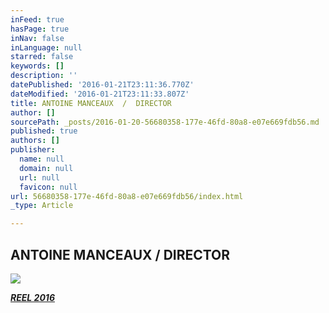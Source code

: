 ```yaml
---
inFeed: true
hasPage: true
inNav: false
inLanguage: null
starred: false
keywords: []
description: ''
datePublished: '2016-01-21T23:11:36.770Z'
dateModified: '2016-01-21T23:11:33.807Z'
title: ANTOINE MANCEAUX  /  DIRECTOR
author: []
sourcePath: _posts/2016-01-20-56680358-177e-46fd-80a8-e07e669fdb56.md
published: true
authors: []
publisher:
  name: null
  domain: null
  url: null
  favicon: null
url: 56680358-177e-46fd-80a8-e07e669fdb56/index.html
_type: Article

---
```

## ANTOINE MANCEAUX  /  DIRECTOR
![](https://s3-us-west-2.amazonaws.com/the-grid-img/p/9492a91c5904185ef6af9b6860482988458395db.png)

**_[REEL 2016][0]_**

[0]: https://vimeo.com/148292181